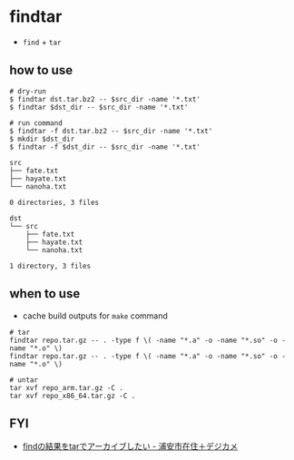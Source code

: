 # findtar

* `find` + `tar`

## how to use
```
# dry-run
$ findtar dst.tar.bz2 -- $src_dir -name '*.txt'
$ findtar $dst_dir -- $src_dir -name '*.txt'

# run command
$ findtar -f dst.tar.bz2 -- $src_dir -name '*.txt'
$ mkdir $dst_dir
$ findtar -f $dst_dir -- $src_dir -name '*.txt'
```

```
src
├── fate.txt
├── hayate.txt
└── nanoha.txt

0 directories, 3 files

dst
└── src
    ├── fate.txt
    ├── hayate.txt
    └── nanoha.txt

1 directory, 3 files
```

## when to use
* cache build outputs for `make` command
```
# tar
findtar repo.tar.gz -- . -type f \( -name "*.a" -o -name "*.so" -o -name "*.o" \)
findtar repo.tar.gz -- . -type f \( -name "*.a" -o -name "*.so" -o -name "*.o" \)

# untar
tar xvf repo_arm.tar.gz -C .
tar xvf repo_x86_64.tar.gz -C .
```

## FYI
* [findの結果をtarでアーカイブしたい \- 浦安市在住＋デジカメ]( https://fei-yen.jp/maya/wordpress/blog/2013/01/15/find%E3%81%AE%E7%B5%90%E6%9E%9C%E3%82%92tar%E3%81%A7%E3%82%A2%E3%83%BC%E3%82%AB%E3%82%A4%E3%83%96%E3%81%97%E3%81%9F%E3%81%84/ )
